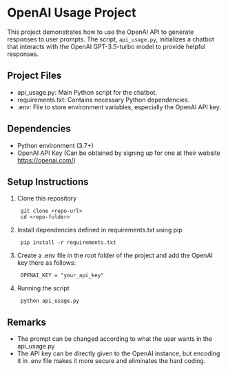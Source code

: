 # OpenAI Usage Project

This project demonstrates how to use the OpenAI API to generate responses to user prompts. The script, `api_usage.py`, initializes a chatbot that interacts with the OpenAI GPT-3.5-turbo model to provide helpful responses.

## Project Files

 - api_usage.py: Main Python script for the chatbot.
 - requirements.txt: Contains necessary Python dependencies.
 - .env: File to store environment variables, especially the OpenAI API key.

## Dependencies
 - Python environment (3.7+)
 - OpenAI API Key (Can be obtained by signing up for one at their website https://openai.com/)

## Setup Instructions
1) Clone this repository
    
        git clone <repo-url>
        cd <repo-folder>

2) Install dependencies defined in requirements.txt using pip
    
        pip install -r requirements.txt

3) Create a .env file in the root folder of the project and add the OpenAI key there as follows:
        
        OPENAI_KEY = "your_api_key"

4) Running the script
        
        python api_usage.py

## Remarks
 - The prompt can be changed according to what the user wants in the api_usage.py
 - The API key can be directly given to the OpenAI instance, but encoding it in .env file makes it more secure and eliminates the hard coding.

